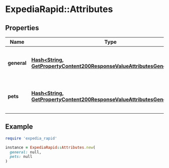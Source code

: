 # ExpediaRapid::Attributes

## Properties

| Name | Type | Description | Notes |
| ---- | ---- | ----------- | ----- |
| **general** | [**Hash&lt;String, GetPropertyContent200ResponseValueAttributesGeneralValue&gt;**](GetPropertyContent200ResponseValueAttributesGeneralValue.md) | Lists all of the general attributes about the property. | [optional] |
| **pets** | [**Hash&lt;String, GetPropertyContent200ResponseValueAttributesGeneralValue&gt;**](GetPropertyContent200ResponseValueAttributesGeneralValue.md) | Lists all of the pet attributes about the property. | [optional] |

## Example

```ruby
require 'expedia_rapid'

instance = ExpediaRapid::Attributes.new(
  general: null,
  pets: null
)
```

